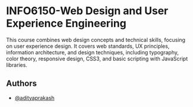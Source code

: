 # INFO6150-Web Design and User Experience Engineering

This course combines web design concepts and technical skills, focusing on user experience design. It covers web standards, UX principles, information architecture, and design techniques, including typography, color theory, responsive design, CSS3, and basic scripting with JavaScript libraries.

## Authors

- [@adityaprakash](https://github.com/adityaprakashneu)

